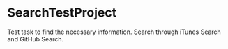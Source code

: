 # SearchTestProject
Test task to find the necessary information. 
Search through iTunes Search and GitHub Search.
